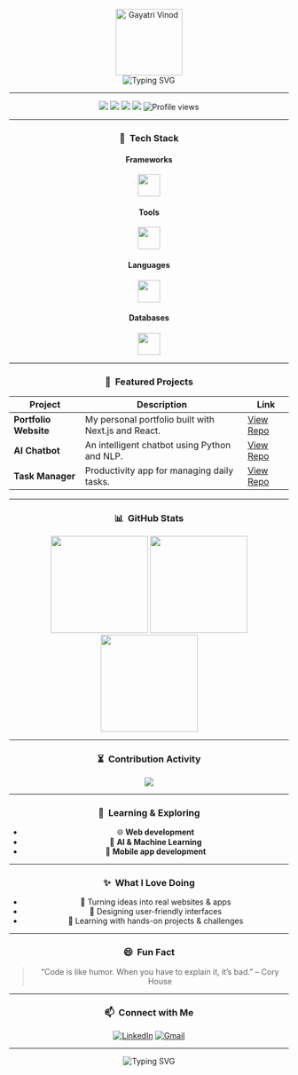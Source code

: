<p align="center">
  <img src="https://github.com/gayatriiv.png" alt="Gayatri Vinod" width="120"/>
  <br/>
  <img src="https://readme-typing-svg.demolab.com?font=Fira+Code&duration=2000&pause=1000&color=00A6ED&center=true&vCenter=true&width=435&lines=Hi%2C+I'm+Gayatri+Vinod!;Web+Developer+%7C+AI+Enthusiast+%F0%9F%A4%96;Let%27s+build+something+amazing+%F0%9F%9A%80" alt="Typing SVG"/>
</p>

---

<p align="center">
  <img src="https://img.shields.io/badge/Joined-2024-informational?style=flat&logo=github&color=blueviolet"/>
  <img src="https://img.shields.io/badge/Followers-8-blue?style=flat&logo=github"/>
  <img src="https://img.shields.io/badge/Repositories-22-important?style=flat&logo=github"/>
  <img src="https://img.shields.io/badge/Commits-235-success?style=flat&logo=github"/>
  <img src="https://komarev.com/ghpvc/?username=gayatriiv&color=blueviolet" alt="Profile views"/>
</p>

---

<div align="center">

### 🚀 &nbsp;**Tech Stack**
#### Frameworks
<img src="https://skillicons.dev/icons?i=react,nextjs,nodejs,express&theme=dark" height="40"/>

#### Tools
<img src="https://skillicons.dev/icons?i=git,docker,vscode,figma,postman&theme=dark" height="40"/>

#### Languages
<img src="https://skillicons.dev/icons?i=js,ts,python,java,cpp&theme=dark" height="40"/>

#### Databases
<img src="https://skillicons.dev/icons?i=mongodb,postgres,mysql,redis&theme=dark" height="40"/>

---

### 🌟 &nbsp;**Featured Projects**
| Project | Description | Link |
|---------|-------------|------|
| **Portfolio Website** | My personal portfolio built with Next.js and React. | [View Repo](https://github.com/gayatriiv/portfolio) |
| **AI Chatbot** | An intelligent chatbot using Python and NLP. | [View Repo](https://github.com/gayatriiv/ai-chatbot) |
| **Task Manager** | Productivity app for managing daily tasks. | [View Repo](https://github.com/gayatriiv/task-manager) |

---

### 📊 &nbsp;**GitHub Stats**

<img src="https://github-readme-stats.vercel.app/api?username=gayatriiv&show_icons=true&theme=dark&bg_color=0d1117&hide_border=true" height="175"/>
<img src="https://github-readme-streak-stats.herokuapp.com/?user=gayatriiv&theme=dark&hide_border=true&ring=7C3AED&fire=7C3AED" height="175"/>
<img src="https://github-readme-stats.vercel.app/api/top-langs/?username=gayatriiv&layout=compact&theme=dark&hide_border=true&bg_color=0d1117" height="175"/>

---

### ⏳ &nbsp;**Contribution Activity**

<img src="https://github-readme-activity-graph.vercel.app/graph?username=gayatriiv&theme=github-dark&hide_border=true"/>

---

### 🌱 &nbsp;**Learning & Exploring**

- 🌐 **Web development**
- 🤖 **AI & Machine Learning**
- 📱 **Mobile app development**

---

### ✨ &nbsp;**What I Love Doing**

- 🚀 Turning ideas into real websites & apps
- 🎨 Designing user-friendly interfaces
- 🧩 Learning with hands-on projects & challenges

---

### 😄 &nbsp;**Fun Fact**

> “Code is like humor. When you have to explain it, it’s bad.” – Cory House

---

### 📫 &nbsp;**Connect with Me**

[![LinkedIn](https://img.shields.io/badge/LinkedIn-blue?style=flat-square&logo=linkedin)](https://www.linkedin.com/in/gayatri-vinod)
[![Gmail](https://img.shields.io/badge/Email-gayatrrriii@gmail.com-red?style=flat-square&logo=gmail)](mailto:gayatrrriii@gmail.com)

---

<p align="center">
  <img src="https://readme-typing-svg.demolab.com?font=Fira+Code&duration=2000&pause=1000&color=00A6ED&center=true&vCenter=true&width=435&lines=Thanks+for+stopping+by!+%F0%9F%98%8A" alt="Typing SVG"/>
</p>
